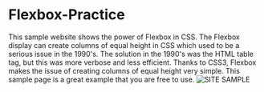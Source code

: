# Flexbox-Practice
This sample website shows the power of Flexbox in CSS.  The Flexbox display can create columns of equal height in CSS which used to be a serious issue in the 1990's. The solution in the 1990's was the HTML table tag, but this was more verbose and less efficient. Thanks to CSS3, Flexbox makes the issue of creating columns of equal height very simple. This sample page is a great example that you are free to use. ![SITE SAMPLE](c:/users/sikud/downloads/sample-page.png)
